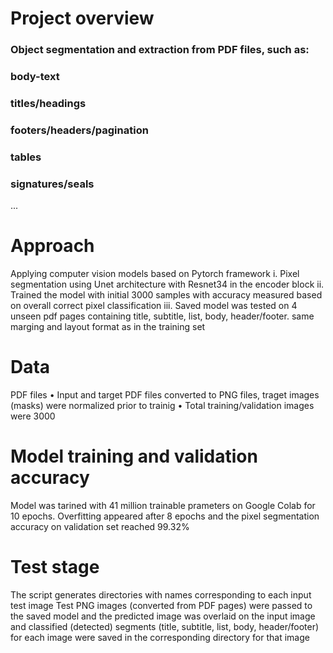 # Project overview 

### Object segmentation and extraction from PDF files, such as:
###	body-text
###	titles/headings
###	footers/headers/pagination
###	tables
###	signatures/seals 
...


# Approach

Applying computer vision models based on Pytorch framework
i.	Pixel segmentation using Unet architecture with Resnet34 in the encoder block
ii.	Trained the model with initial 3000 samples with accuracy measured based on overall correct pixel classification 
iii.	Saved model was tested on 4 unseen pdf pages containing title, subtitle, list, body, header/footer. same marging and layout format as in the training set  

# Data

PDF files 
•	Input and target PDF files converted to PNG files, traget images (masks) were normalized prior to trainig
•	Total training/validation images were 3000

# Model training and validation accuracy

Model was tarined with 41 million trainable prameters on Google Colab for 10 epochs. Overfitting appeared after 8 epochs and the pixel segmentation accuracy on validation set reached 99.32%

# Test stage

The script generates directories with names corresponding to each input test image 
Test PNG images (converted from PDF pages) were passed to the saved model and the predicted image was overlaid on the input image and classified (detected) segments (title, subtitle, list, body, header/footer) for each image were saved in the corresponding directory for that image
